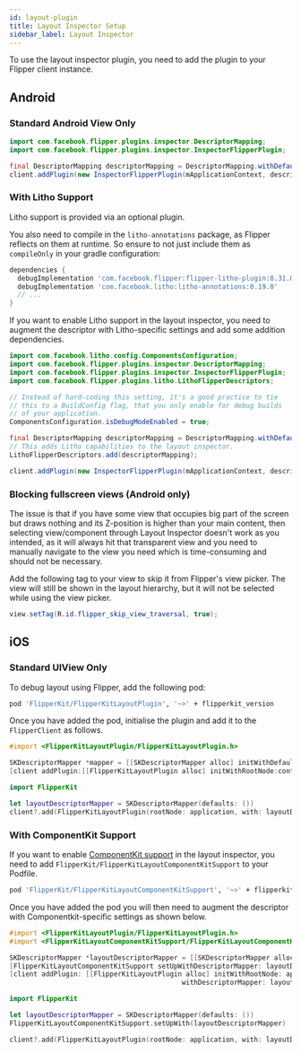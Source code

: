 ```yaml
---
id: layout-plugin
title: Layout Inspector Setup
sidebar_label: Layout Inspector
---
```


To use the layout inspector plugin, you need to add the plugin to your Flipper client instance.

## Android

### Standard Android View Only

```java
import com.facebook.flipper.plugins.inspector.DescriptorMapping;
import com.facebook.flipper.plugins.inspector.InspectorFlipperPlugin;

final DescriptorMapping descriptorMapping = DescriptorMapping.withDefaults();
client.addPlugin(new InspectorFlipperPlugin(mApplicationContext, descriptorMapping));
```

### With Litho Support

Litho support is provided via an optional plugin.

You also need to compile in the `litho-annotations` package, as Flipper reflects
on them at runtime. So ensure to not just include them as `compileOnly` in your
gradle configuration:

```groovy
dependencies {
  debugImplementation 'com.facebook.flipper:flipper-litho-plugin:0.31.0'
  debugImplementation 'com.facebook.litho:litho-annotations:0.19.0'
  // ...
}
```


If you want to enable Litho support in the layout inspector, you need to augment
the descriptor with Litho-specific settings and add some addition dependencies.

```java
import com.facebook.litho.config.ComponentsConfiguration;
import com.facebook.flipper.plugins.inspector.DescriptorMapping;
import com.facebook.flipper.plugins.inspector.InspectorFlipperPlugin;
import com.facebook.flipper.plugins.litho.LithoFlipperDescriptors;

// Instead of hard-coding this setting, it's a good practice to tie
// this to a BuildConfig flag, that you only enable for debug builds
// of your application.
ComponentsConfiguration.isDebugModeEnabled = true;

final DescriptorMapping descriptorMapping = DescriptorMapping.withDefaults();
// This adds Litho capabilities to the layout inspector.
LithoFlipperDescriptors.add(descriptorMapping);

client.addPlugin(new InspectorFlipperPlugin(mApplicationContext, descriptorMapping));
```

### Blocking fullscreen views (Android only)

The issue is that if you have some view that occupies big part of the screen but draws nothing and its Z-position is higher than your main content, then selecting view/component through Layout Inspector doesn't work as you intended, as it will always hit that transparent view and you need to manually navigate to the view you need which is time-consuming and should not be necessary.

Add the following tag to your view to skip it from Flipper's view picker. The view will still be shown in the layout hierarchy, but it will not be selected while using the view picker.

```java
view.setTag(R.id.flipper_skip_view_traversal, true);
```


## iOS

### Standard UIView Only

To debug layout using Flipper, add the following pod:

```ruby
pod 'FlipperKit/FlipperKitLayoutPlugin', '~>' + flipperkit_version
```

Once you have added the pod, initialise the plugin and add it to the `FlipperClient` as follows.

<!--DOCUSAURUS_CODE_TABS-->
<!--Objective-C-->
```objective-c
#import <FlipperKitLayoutPlugin/FlipperKitLayoutPlugin.h>

SKDescriptorMapper *mapper = [[SKDescriptorMapper alloc] initWithDefaults];
[client addPlugin:[[FlipperKitLayoutPlugin alloc] initWithRootNode:context.application withDescriptorMapper:mapper]];
```
<!--Swift-->
```swift
import FlipperKit

let layoutDescriptorMapper = SKDescriptorMapper(defaults: ())
client?.add(FlipperKitLayoutPlugin(rootNode: application, with: layoutDescriptorMapper!))
```
<!--END_DOCUSAURUS_CODE_TABS-->

### With ComponentKit Support

If you want to enable [ComponentKit support](https://github.com/facebook/componentkit) in the layout inspector, you need to add `FlipperKit/FlipperKitLayoutComponentKitSupport` to your Podfile.

```ruby
pod 'FlipperKit/FlipperKitLayoutComponentKitSupport', '~>' + flipperkit_version
```   
Once you have added the pod you will then need to augment the descriptor with Componentkit-specific settings as shown below.
<!--DOCUSAURUS_CODE_TABS-->
<!--Objective-C-->
```objective-c
#import <FlipperKitLayoutPlugin/FlipperKitLayoutPlugin.h>
#import <FlipperKitLayoutComponentKitSupport/FlipperKitLayoutComponentKitSupport.h>

SKDescriptorMapper *layoutDescriptorMapper = [[SKDescriptorMapper alloc] initWithDefaults];
[FlipperKitLayoutComponentKitSupport setUpWithDescriptorMapper: layoutDescriptorMapper];
[client addPlugin: [[FlipperKitLayoutPlugin alloc] initWithRootNode: application
                                           withDescriptorMapper: layoutDescriptorMapper]];
```
<!--Swift-->
```swift
import FlipperKit

let layoutDescriptorMapper = SKDescriptorMapper(defaults: ())
FlipperKitLayoutComponentKitSupport.setUpWith(layoutDescriptorMapper)

client?.add(FlipperKitLayoutPlugin(rootNode: application, with: layoutDescriptorMapper!))
```
<!--END_DOCUSAURUS_CODE_TABS-->
